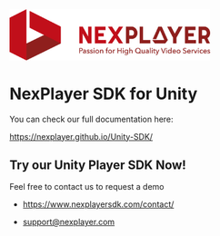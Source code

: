 <img width="70%" text-align="center" src="./assets/logo.png" alt="NexPlayer" >

# NexPlayer SDK for Unity

You can check our full documentation here:

https://nexplayer.github.io/Unity-SDK/

## Try our Unity Player SDK Now!

Feel free to contact us to request a demo 

* https://www.nexplayersdk.com/contact/

* support@nexplayer.com
